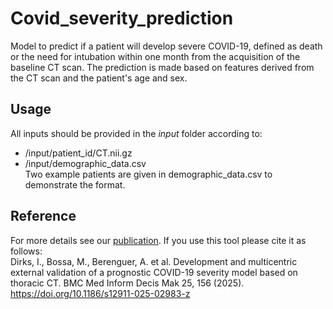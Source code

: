 # Covid_severity_prediction

Model to predict if a patient will develop severe COVID-19, defined as death or the need for intubation within one month from the acquisition of the baseline CT scan.
The prediction is made based on features derived from the CT scan and the patient's age and sex.
## Usage
All inputs should be provided in the _input_ folder according to: <br>
- /input/patient_id/CT.nii.gz <br>
- /input/demographic_data.csv <br>
Two example patients are given in demographic_data.csv to demonstrate the format.
## Reference
For more details see our [publication](https://doi.org/10.1186/s12911-025-02983-z). If you use this tool please cite it as follows:
<br>
Dirks, I., Bossa, M., Berenguer, A. et al. Development and multicentric external validation of a prognostic COVID-19 severity model based on thoracic CT. BMC Med Inform Decis Mak 25, 156 (2025). https://doi.org/10.1186/s12911-025-02983-z
